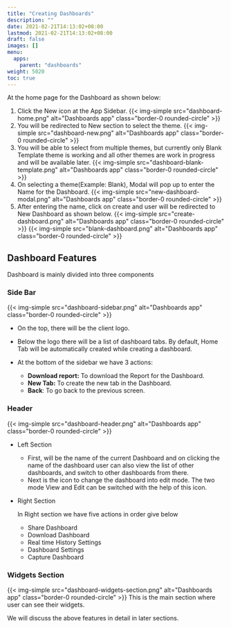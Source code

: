 ```yaml
---
title: "Creating Dashboards"
description: ""
date: 2021-02-21T14:13:02+08:00
lastmod: 2021-02-21T14:13:02+08:00
draft: false
images: []
menu:
  apps:
    parent: "dashboards"
weight: 5020
toc: true
---
```


At the home page for the Dashboard as shown below:

1. Click the New icon at the App Sidebar.
  {{< img-simple src="dashboard-home.png" alt="Dashboards app" class="border-0 rounded-circle" >}}
1. You will be redirected to New section to select the theme.
  {{< img-simple src="dashboard-new.png" alt="Dashboards app" class="border-0 rounded-circle" >}}
1. You will be able to select from multiple themes, but currently only Blank Template theme is working and all   other themes are work in progress and will be available later.
  {{< img-simple src="dashboard-blank-template.png" alt="Dashboards app" class="border-0 rounded-circle" >}}
1. On selecting a theme(Example: Blank), Modal will pop up to enter the Name for the Dashboard.
  {{< img-simple src="new-dashboard-modal.png" alt="Dashboards app" class="border-0 rounded-circle" >}}
1. After entering the name, click on create and user will be redirected to New Dashboard as shown below.
  {{< img-simple src="create-dashboard.png" alt="Dashboards app" class="border-0 rounded-circle" >}}
  {{< img-simple src="blank-dashboard.png" alt="Dashboards app" class="border-0 rounded-circle" >}}

## Dashboard Features

Dashboard is mainly divided into three components

### Side Bar

{{< img-simple src="dashboard-sidebar.png" alt="Dashboards app" class="border-0 rounded-circle" >}}
* On the top, there will be the client logo.

* Below the logo there will be a list of dashboard tabs. By default, Home Tab will be automatically created while creating a dashboard.

* At the bottom of the sidebar we have 3 actions: 
  * **Download report:** To download the Report for the Dashboard.
  * **New Tab:** To create the new tab in the Dashboard.
  * **Back**: To go back to the previous screen.

### Header

{{< img-simple src="dashboard-header.png" alt="Dashboards app" class="border-0 rounded-circle" >}}
* Left Section

  * First, will be the name of the current Dashboard and on clicking the name of the dashboard user can also view the list of other dashboards, and switch to other dashboards from there.
  * Next is the icon to change the dashboard into edit mode. The two mode View and Edit can be switched with the help of this icon.
* Right Section

  In Right section we have five actions in order give below
  * Share Dashboard
  * Download Dashboard
  * Real time History Settings
  * Dashboard Settings
  * Capture Dashboard

### Widgets Section

{{< img-simple src="dashboard-widgets-section.png" alt="Dashboards app" class="border-0 rounded-circle" >}}
This is the main section where user can see their widgets.

We will discuss the above features in detail in later sections.
